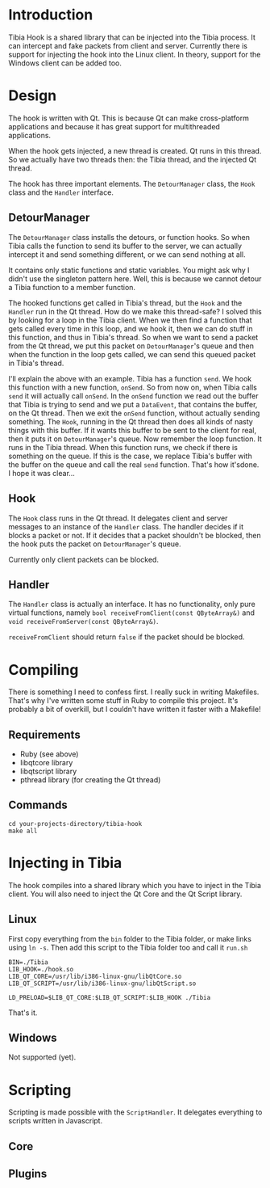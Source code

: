 # Introduction

Tibia Hook is a shared library that can be injected into the Tibia process. It can intercept and fake packets from client and server.
Currently there is support for injecting the hook into the Linux client. In theory, support for the Windows client can be added too.

# Design

The hook is written with Qt. This is because Qt can make cross-platform applications and because it has great support for multithreaded
applications.

When the hook gets injected, a new thread is created. Qt runs in this thread. So we actually have two threads then: the Tibia thread, and
the injected Qt thread.

The hook has three important elements. The `DetourManager` class, the `Hook` class and the `Handler` interface.

## DetourManager

The `DetourManager` class installs the detours, or function hooks. So when Tibia calls the function to send its buffer to the server, we
can actually intercept it and send something different, or we can send nothing at all.

It contains only static functions and static variables. You might ask why I didn't use the singleton pattern here. Well, this is because
we cannot detour a Tibia function to a member function.

The hooked functions get called in Tibia's thread, but the `Hook` and the `Handler` run in the Qt thread. How do we make this thread-safe?
I solved this by looking for a loop in the Tibia client. When we then find a function that gets called every time in this loop, and we
hook it, then we can do stuff in this function, and thus in Tibia's thread. So when we want to send a packet from the Qt thread, we put
this packet on `DetourManager`'s queue and then when the function in the loop gets called, we can send this queued packet in Tibia's
thread.

I'll explain the above with an example. Tibia has a function `send`. We hook this function with a new function, `onSend`. So from now on,
when Tibia calls `send` it will actually call `onSend`. In the `onSend` function we read out the buffer that Tibia is trying to send and
we put a `DataEvent`, that contains the buffer, on the Qt thread. Then we exit the `onSend` function, without actually sending something.
The `Hook`, running in the Qt thread then does all kinds of nasty things with this buffer. If it wants this buffer to be sent to the client
for real, then it puts it on `DetourManager`'s queue. Now remember the loop function. It runs in the Tibia thread. When this function runs,
we check if there is something on the queue. If this is the case, we replace Tibia's buffer with the buffer on the queue and call the real
`send` function. That's how it'sdone. I hope it was clear...

## Hook

The `Hook` class runs in the Qt thread. It delegates client and server messages to an instance of the `Handler` class. The handler decides
if it blocks a packet or not. If it decides that a packet shouldn't be blocked, then the hook puts the packet on `DetourManager`'s queue.

Currently only client packets can be blocked.

## Handler

The `Handler` class is actually an interface. It has no functionality, only pure virtual functions, namely `bool
receiveFromClient(const QByteArray&)` and `void receiveFromServer(const QByteArray&)`.

`receiveFromClient` should return `false` if the packet should be blocked.

# Compiling

There is something I need to confess first. I really suck in writing Makefiles. That's why I've written some stuff in Ruby to compile this
project. It's probably a bit of overkill, but I couldn't have written it faster with a Makefile!

## Requirements

* Ruby (see above)
* libqtcore library
* libqtscript library
* pthread library (for creating the Qt thread)

## Commands

	cd your-projects-directory/tibia-hook
	make all

# Injecting in Tibia

The hook compiles into a shared library which you have to inject in the Tibia client. You will also need to inject the Qt Core and the Qt
Script library.

## Linux
First copy everything from the `bin` folder to the Tibia folder, or make links using `ln -s`. Then add this script to the Tibia folder too
and call it `run.sh`

	BIN=./Tibia
	LIB_HOOK=./hook.so
	LIB_QT_CORE=/usr/lib/i386-linux-gnu/libQtCore.so
	LIB_QT_SCRIPT=/usr/lib/i386-linux-gnu/libQtScript.so

	LD_PRELOAD=$LIB_QT_CORE:$LIB_QT_SCRIPT:$LIB_HOOK ./Tibia

That's it.

## Windows

Not supported (yet).

# Scripting

Scripting is made possible with the `ScriptHandler`. It delegates everything to scripts written in Javascript.

## Core

## Plugins
